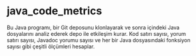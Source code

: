 # java_code_metrics

Bu Java programı, bir Git deposunu klonlayarak ve sonra içindeki Java dosyalarını analiz ederek depo ile etkileşim kurar. Kod satırı sayısı, yorum satırı sayısı, Javadoc yorumu sayısı ve her bir Java dosyasındaki fonksiyon sayısı gibi çeşitli ölçümleri hesaplar.
